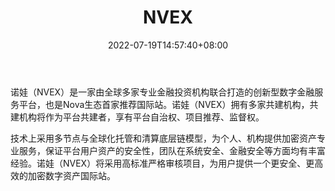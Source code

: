 ﻿---
weight: 
title: "NVEX"
description: "诺娃（NVEX）是一家由全球多家专业金融投资机构联合打造的创新型数字金融服务平台，也是Nova生态首家推荐国际站。"
date: 2022-07-19T14:57:40+08:00
lastmod: 2022-07-19T14:57:40+08:00
draft: false
authors: ["Simon"]
featuredImage: "nvex.jpg"
link: "www.nvex.io"
tags: ["交易所","NVEX"]
categories: ["navigation"]
navigation: ["交易所"]
lightgallery: true
toc: true
pinned: false
recommend: false
recommend1: false
---
诺娃（NVEX）是一家由全球多家专业金融投资机构联合打造的创新型数字金融服务平台，也是Nova生态首家推荐国际站。诺娃（NVEX）拥有多家共建机构，共建机构将作为平台共建者，享有平台自治权、项目推荐、监督权。

技术上采用多节点与全球化托管和清算底层链模型，为个人、机构提供加密资产专业服务，保证平台用户资产的安全性，团队在系统安全、金融安全等方面均有丰富经验。诺娃（NVEX）将采用高标准严格审核项目，为用户提供一个更安全、更高效的加密数字资产国际站。